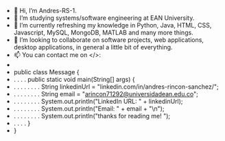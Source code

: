 - 👋 Hi, I’m Andres-RS-1.
- 👀 I’m studying systems/software engineering at EAN University.
- 🌱 I’m currently refreshing my knowledge in Python, Java, HTML, CSS, Javascript, MySQL, MongoDB, MATLAB and many more things.
- 💞️ I’m looking to collaborate on software projects, web applications, desktop applications, in general a little bit of everything.
- 📫 You can contact me on </>:
- 
- public class Message {
- . . . . public static void main(String[] args) {
- . . . . . . . . String linkedinUrl = "linkedin.com/in/andres-rincon-sanchez/";
- . . . . . . . . String email = "arincon71292@universidadean.edu.co";
- . . . . . . . . System.out.println("LinkedIn URL: " + linkedinUrl);
- . . . . . . . . System.out.println("Email: " + email + "\n");
- . . . . . . . . System.out.println("thanks for reading me! ");
- . . . . }
- }
<!---
Andres-RS-1/Andres-RS-1 is a ✨ special ✨ repository because its `README.md` (this file) appears on your GitHub profile.
You can click the Preview link to take a look at your changes.
--->
